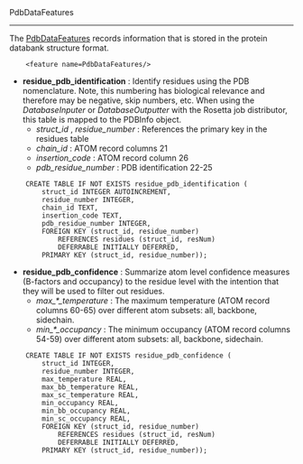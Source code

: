 <!-- --- title: Experimentalfeaturesreporters -->PdbDataFeatures
---------------

The [PdbDataFeatures](https://svn.rosettacommons.org/trac/browser/trunk/rosetta/rosetta_source/src/protocols/features/PdbDataFeatures.hh) records information that is stored in the protein databank structure format.

        <feature name=PdbDataFeatures/>

-   **residue\_pdb\_identification** : Identify residues using the PDB nomenclature. Note, this numbering has biological relevance and therefore may be negative, skip numbers, etc. When using the *DatabaseInputer* or *DatabaseOutputter* with the Rosetta job distributor, this table is mapped to the PDBInfo object.
    -   *struct\_id* , *residue\_number* : References the primary key in the residues table
    -   *chain\_id* : ATOM record columns 21
    -   *insertion\_code* : ATOM record column 26
    -   *pdb\_residue\_number* : PDB identification 22-25

<!-- -->

        CREATE TABLE IF NOT EXISTS residue_pdb_identification (
            struct_id INTEGER AUTOINCREMENT,
            residue_number INTEGER,
            chain_id TEXT,
            insertion_code TEXT,
            pdb_residue_number INTEGER,
            FOREIGN KEY (struct_id, residue_number)
                REFERENCES residues (struct_id, resNum)
                DEFERRABLE INITIALLY DEFERRED,
            PRIMARY KEY (struct_id, residue_number));

-   **residue\_pdb\_confidence** : Summarize atom level confidence measures (B-factors and occupancy) to the residue level with the intention that they will be used to filter out residues.
    -   *max\_\*\_temperature* : The maximum temperature (ATOM record columns 60-65) over different atom subsets: all, backbone, sidechain.
    -   *min\_\*\_occupancy* : The minimum occupancy (ATOM record columns 54-59) over different atom subsets: all, backbone, sidechain.

<!-- -->

        CREATE TABLE IF NOT EXISTS residue_pdb_confidence (
            struct_id INTEGER,
            residue_number INTEGER,
            max_temperature REAL,
            max_bb_temperature REAL,
            max_sc_temperature REAL,
            min_occupancy REAL,
            min_bb_occupancy REAL,
            min_sc_occupancy REAL,
            FOREIGN KEY (struct_id, residue_number)
                REFERENCES residues (struct_id, resNum)
                DEFERRABLE INITIALLY DEFERRED,
            PRIMARY KEY (struct_id, residue_number));
